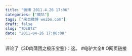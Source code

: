 ```yaml
---
title: "微博 2011.4.26 17:06"
categories: ["嘀咕"]
tags: ["来自微博 weibo.com"]
draft: false
slug: "7Dc0TZ"
date: "2011-04-26 17:06:00"
---
```


<p>评论了《3D肉蒲团之极乐宝鉴》：这。 #电驴大全# O网页链接 ​​​​</p>
